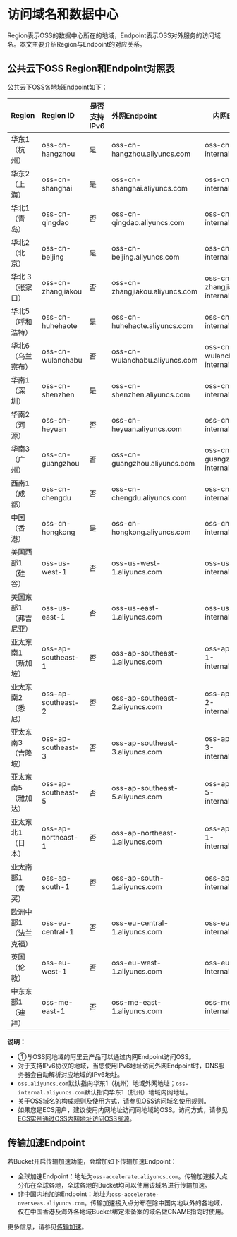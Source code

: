 # 访问域名和数据中心

Region表示OSS的数据中心所在的地域，Endpoint表示OSS对外服务的访问域名。本文主要介绍Region与Endpoint的对应关系。

## 公共云下OSS Region和Endpoint对照表

公共云下OSS各地域Endpoint如下：

|Region|Region ID|是否支持IPv6|外网Endpoint|内网Endpoint①|
|:-----|:--------|--------|:---------|-----------|
|华东1（杭州）|oss-cn-hangzhou|是|oss-cn-hangzhou.aliyuncs.com|oss-cn-hangzhou-internal.aliyuncs.com|
|华东2（上海）|oss-cn-shanghai|是|oss-cn-shanghai.aliyuncs.com|oss-cn-shanghai-internal.aliyuncs.com|
|华北1（青岛）|oss-cn-qingdao|否|oss-cn-qingdao.aliyuncs.com|oss-cn-qingdao-internal.aliyuncs.com|
|华北2（北京）|oss-cn-beijing|是|oss-cn-beijing.aliyuncs.com|oss-cn-beijing-internal.aliyuncs.com|
|华北 3（张家口）|oss-cn-zhangjiakou|否|oss-cn-zhangjiakou.aliyuncs.com|oss-cn-zhangjiakou-internal.aliyuncs.com|
|华北5（呼和浩特）|oss-cn-huhehaote|是|oss-cn-huhehaote.aliyuncs.com|oss-cn-huhehaote-internal.aliyuncs.com|
|华北6（乌兰察布）|oss-cn-wulanchabu|否|oss-cn-wulanchabu.aliyuncs.com|oss-cn-wulanchabu-internal.aliyuncs.com|
|华南1（深圳）|oss-cn-shenzhen|是|oss-cn-shenzhen.aliyuncs.com|oss-cn-shenzhen-internal.aliyuncs.com|
|华南2（河源）|oss-cn-heyuan|否|oss-cn-heyuan.aliyuncs.com|oss-cn-heyuan-internal.aliyuncs.com|
|华南3（广州）|oss-cn-guangzhou|否|oss-cn-guangzhou.aliyuncs.com|oss-cn-guangzhou-internal.aliyuncs.com|
|西南1（成都）|oss-cn-chengdu|否|oss-cn-chengdu.aliyuncs.com|oss-cn-chengdu-internal.aliyuncs.com|
|中国（香港）|oss-cn-hongkong|是|oss-cn-hongkong.aliyuncs.com|oss-cn-hongkong-internal.aliyuncs.com|
|美国西部1（硅谷）|oss-us-west-1|否|oss-us-west-1.aliyuncs.com|oss-us-west-1-internal.aliyuncs.com|
|美国东部1（弗吉尼亚）|oss-us-east-1|否|oss-us-east-1.aliyuncs.com|oss-us-east-1-internal.aliyuncs.com|
|亚太东南1（新加坡）|oss-ap-southeast-1|否|oss-ap-southeast-1.aliyuncs.com|oss-ap-southeast-1-internal.aliyuncs.com|
|亚太东南2（悉尼）|oss-ap-southeast-2|否|oss-ap-southeast-2.aliyuncs.com|oss-ap-southeast-2-internal.aliyuncs.com|
|亚太东南3（吉隆坡）|oss-ap-southeast-3|否|oss-ap-southeast-3.aliyuncs.com|oss-ap-southeast-3-internal.aliyuncs.com|
|亚太东南5（雅加达）|oss-ap-southeast-5|否|oss-ap-southeast-5.aliyuncs.com|oss-ap-southeast-5-internal.aliyuncs.com|
|亚太东北1（日本）|oss-ap-northeast-1|否|oss-ap-northeast-1.aliyuncs.com|oss-ap-northeast-1-internal.aliyuncs.com|
|亚太南部1（孟买）|oss-ap-south-1|否|oss-ap-south-1.aliyuncs.com|oss-ap-south-1-internal.aliyuncs.com|
|欧洲中部1（法兰克福）|oss-eu-central-1|否|oss-eu-central-1.aliyuncs.com|oss-eu-central-1-internal.aliyuncs.com|
|英国（伦敦）|oss-eu-west-1|否|oss-eu-west-1.aliyuncs.com|oss-eu-west-1-internal.aliyuncs.com|
|中东东部1（迪拜）|oss-me-east-1|否|oss-me-east-1.aliyuncs.com|oss-me-east-1-internal.aliyuncs.com|

**说明：**

-   ①与OSS同地域的阿里云产品可以通过内网Endpoint访问OSS。
-   对于支持IPv6协议的地域，当您使用IPv6地址访问外网Endpoint时，DNS服务器会自动解析对应地域的IPv6地址。
-   `oss.aliyuncs.com`默认指向华东1（杭州）地域外网地址；`oss-internal.aliyuncs.com`默认指向华东1（杭州）地域内网地址。
-   关于OSS域名的构成规则及使用方式，请参见[OSS访问域名使用规则](/intl.zh-CN/开发指南/访问域名（Endpoint）/OSS访问域名使用规则.md)。
-   如果您是ECS用户，建议使用内网地址访问同地域的OSS。访问方式，请参见[ECS实例通过OSS内网地址访问OSS资源](/intl.zh-CN/开发指南/访问域名（Endpoint）/ECS实例通过OSS内网地址访问OSS资源.md)。

## 传输加速Endpoint

若Bucket开启传输加速功能，会增加如下传输加速Endpoint：

-   全球加速Endpoint：地址为`oss-accelerate.aliyuncs.com`。传输加速接入点分布在全球各地，全球各地的Bucket均可以使用该域名进行传输加速。
-   非中国内地加速Endpoint：地址为`oss-accelerate-overseas.aliyuncs.com`。传输加速接入点分布在除中国内地以外的各地域，仅在中国香港及海外各地域Bucket绑定未备案的域名做CNAME指向时使用。

更多信息，请参见[传输加速](/intl.zh-CN/开发指南/存储空间（Bucket）/传输加速.md)。

